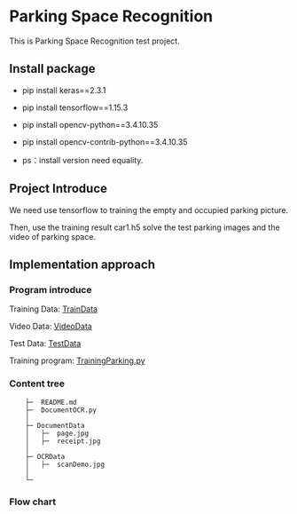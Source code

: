 # Parking Space Recognition

This is Parking Space Recognition test project.


## Install package

- pip install keras==2.3.1

- pip install tensorflow==1.15.3

- pip install opencv-python==3.4.10.35
    
- pip install opencv-contrib-python==3.4.10.35

- ps：install version need equality.



## Project Introduce

We need use tensorflow to training the empty and occupied parking picture.

Then, use the training result  car1.h5 solve the test parking images and the video of parking space. 


## Implementation approach

### Program introduce

Training Data: [TrainData](./TrainData)

Video Data: [VideoData](./VideoData)

Test Data: [TestData](./TestData)

Training program: [TrainingParking.py](./TrainingParking.py)





### Content tree
    
    
        ├─  README.md
        ├─  DocumentOCR.py
        │
        ├─ DocumentData
        │   ├─  page.jpg
        │   ├─  receipt.jpg
        │
        ├─ OCRData
        │   ├─  scanDemo.jpg
        │
        └─ 



### Flow chart

![]()

